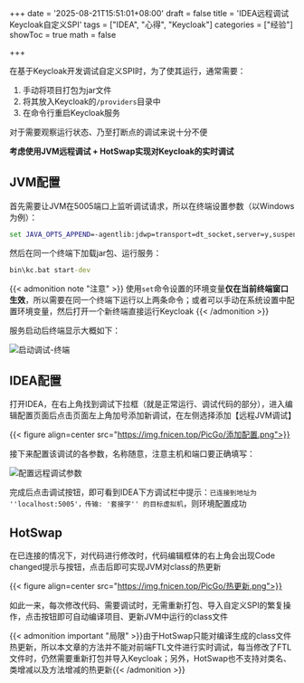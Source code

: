 +++
date = '2025-08-21T15:51:01+08:00'
draft = false
title = 'IDEA远程调试Keycloak自定义SPI'
tags = ["IDEA", "心得", "Keycloak"]
categories = ["经验"]
showToc = true
math = false

+++

在基于Keycloak开发调试自定义SPI时，为了使其运行，通常需要：

1. 手动将项目打包为jar文件
2. 将其放入Keycloak的`/providers`目录中
3. 在命令行重启Keycloak服务

对于需要观察运行状态、乃至打断点的调试来说十分不便

**考虑使用JVM远程调试 + HotSwap实现对Keycloak的实时调试**

## JVM配置

首先需要让JVM在5005端口上监听调试请求，所以在终端设置参数（以Windows为例）：

```cmd
set JAVA_OPTS_APPEND=-agentlib:jdwp=transport=dt_socket,server=y,suspend=n,address=*:5005
```

然后在同一个终端下加载jar包、运行服务：

```cmd
bin\kc.bat start-dev
```

{{< admonition note "注意" >}}
使用`set`命令设置的环境变量**仅在当前终端窗口生效**，所以需要在同一个终端下运行以上两条命令；或者可以手动在系统设置中配置环境变量，然后打开一个新终端直接运行Keycloak
{{< /admonition >}}

服务启动后终端显示大概如下：

![启动调试-终端](https://img.fnicen.top/PicGo/启动keycloak调试终端.png)

## IDEA配置

打开IDEA，在右上角找到调试下拉框（就是正常运行、调试代码的部分），进入编辑配置页面后点击页面左上角加号添加新调试，在左侧选择添加【远程JVM调试】

{{< figure align=center src="https://img.fnicen.top/PicGo/添加配置.png">}}

接下来配置该调试的各参数，名称随意，注意主机和端口要正确填写：

![配置远程调试参数](https://img.fnicen.top/PicGo/配置远程调试参数.png)

完成后点击调试按钮，即可看到IDEA下方调试栏中提示：`已连接到地址为 ''localhost:5005'，传输: '套接字'' 的目标虚拟机`，则环境配置成功

## HotSwap

在已连接的情况下，对代码进行修改时，代码编辑框体的右上角会出现Code changed提示与按钮，点击后即可实现JVM对class的热更新

{{< figure align=center src="https://img.fnicen.top/PicGo/热更新.png">}}

如此一来，每次修改代码、需要调试时，无需重新打包、导入自定义SPI的繁复操作，点击按钮即可自动编译项目、更新JVM中运行的class文件

{{< admonition important "局限" >}}由于HotSwap只能对编译生成的class文件热更新，所以本文章的方法并不能对前端FTL文件进行实时调试，每当修改了FTL文件时，仍然需要重新打包并导入Keycloak；另外，HotSwap也不支持对类名、类增减以及方法增减的热更新{{< /admonition >}}
